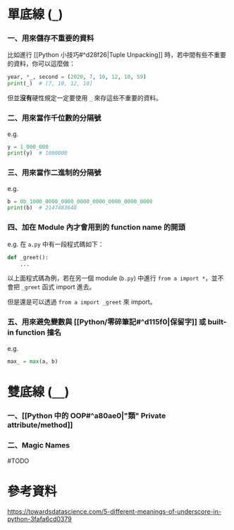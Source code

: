 # 單底線 (`_`)

### 一、用來儲存不重要的資料

比如進行 [[Python 小技巧#^d28f26|Tuple Unpacking]] 時，若中間有些不重要的資料，你可以這麼做：

```Python
year, *_, second = (2020, 7, 10, 12, 10, 59)
print(_)  # [7, 10, 12, 10]
```

但並**沒有**硬性規定一定要使用 `_` 來存這些不重要的資料。

### 二、用來當作千位數的分隔號

e.g.

```Python
y = 1_000_000
print(y)  # 1000000
```

### 三、用來當作二進制的分隔號

e.g.

```Python
b = 0b_1000_0000_0000_0000_0000_0000_0000_0000
print(b)  # 2147483648
```

### 四、加在 Module 內才會用到的 function name 的開頭

e.g. 在 `a.py` 中有一段程式碼如下：

```Python
def _greet():
    ...
```

以上面程式碼為例，若在另一個 module (`b.py`) 中進行 `from a import *`，並不會把 `_greet` 函式 import 進去。

但是還是可以透過 `from a import _greet` 來 import。

### 五、用來避免變數與 [[Python/零碎筆記#^d115f0|保留字]] 或 built-in function 撞名

e.g.

```Python
max_ = max(a, b)
```

# 雙底線 (`__`)

### 一、[[Python 中的 OOP#^a80ae0|"類" Private attribute/method]]

### 二、Magic Names

#TODO 

# 參考資料

<https://towardsdatascience.com/5-different-meanings-of-underscore-in-python-3fafa6cd0379>